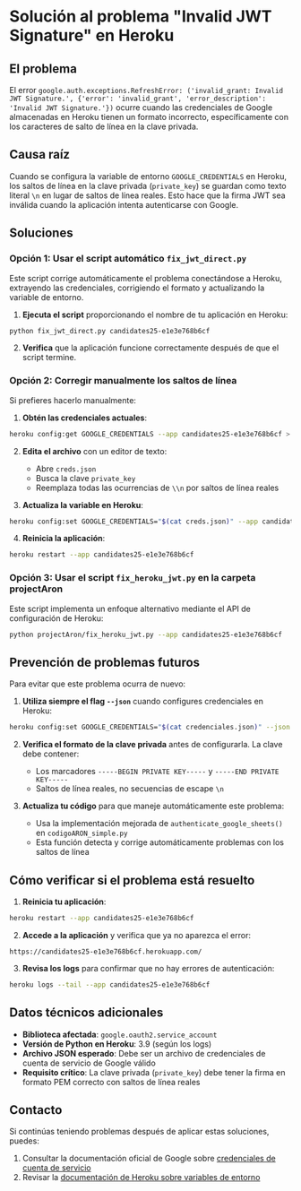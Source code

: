 # Solución al problema "Invalid JWT Signature" en Heroku

## El problema

El error `google.auth.exceptions.RefreshError: ('invalid_grant: Invalid JWT Signature.', {'error': 'invalid_grant', 'error_description': 'Invalid JWT Signature.'})` ocurre cuando las credenciales de Google almacenadas en Heroku tienen un formato incorrecto, específicamente con los caracteres de salto de línea en la clave privada.

## Causa raíz

Cuando se configura la variable de entorno `GOOGLE_CREDENTIALS` en Heroku, los saltos de línea en la clave privada (`private_key`) se guardan como texto literal `\n` en lugar de saltos de línea reales. Esto hace que la firma JWT sea inválida cuando la aplicación intenta autenticarse con Google.

## Soluciones

### Opción 1: Usar el script automático `fix_jwt_direct.py`

Este script corrige automáticamente el problema conectándose a Heroku, extrayendo las credenciales, corrigiendo el formato y actualizando la variable de entorno.

1. **Ejecuta el script** proporcionando el nombre de tu aplicación en Heroku:

```bash
python fix_jwt_direct.py candidates25-e1e3e768b6cf
```

2. **Verifica** que la aplicación funcione correctamente después de que el script termine.

### Opción 2: Corregir manualmente los saltos de línea

Si prefieres hacerlo manualmente:

1. **Obtén las credenciales actuales**:
```bash
heroku config:get GOOGLE_CREDENTIALS --app candidates25-e1e3e768b6cf > creds.json
```

2. **Edita el archivo** con un editor de texto:
   - Abre `creds.json`
   - Busca la clave `private_key`
   - Reemplaza todas las ocurrencias de `\\n` por saltos de línea reales

3. **Actualiza la variable en Heroku**:
```bash
heroku config:set GOOGLE_CREDENTIALS="$(cat creds.json)" --app candidates25-e1e3e768b6cf
```

4. **Reinicia la aplicación**:
```bash
heroku restart --app candidates25-e1e3e768b6cf
```

### Opción 3: Usar el script `fix_heroku_jwt.py` en la carpeta projectAron

Este script implementa un enfoque alternativo mediante el API de configuración de Heroku:

```bash
python projectAron/fix_heroku_jwt.py --app candidates25-e1e3e768b6cf
```

## Prevención de problemas futuros

Para evitar que este problema ocurra de nuevo:

1. **Utiliza siempre el flag `--json`** cuando configures credenciales en Heroku:
```bash
heroku config:set GOOGLE_CREDENTIALS="$(cat credenciales.json)" --json --app tu-app-heroku
```

2. **Verifica el formato de la clave privada** antes de configurarla. La clave debe contener:
   - Los marcadores `-----BEGIN PRIVATE KEY-----` y `-----END PRIVATE KEY-----`
   - Saltos de línea reales, no secuencias de escape `\n`

3. **Actualiza tu código** para que maneje automáticamente este problema:
   - Usa la implementación mejorada de `authenticate_google_sheets()` en `codigoARON_simple.py`
   - Esta función detecta y corrige automáticamente problemas con los saltos de línea

## Cómo verificar si el problema está resuelto

1. **Reinicia tu aplicación**:
```bash
heroku restart --app candidates25-e1e3e768b6cf
```

2. **Accede a la aplicación** y verifica que ya no aparezca el error:
```
https://candidates25-e1e3e768b6cf.herokuapp.com/
```

3. **Revisa los logs** para confirmar que no hay errores de autenticación:
```bash
heroku logs --tail --app candidates25-e1e3e768b6cf
```

## Datos técnicos adicionales

- **Biblioteca afectada**: `google.oauth2.service_account`
- **Versión de Python en Heroku**: 3.9 (según los logs)
- **Archivo JSON esperado**: Debe ser un archivo de credenciales de cuenta de servicio de Google válido
- **Requisito crítico**: La clave privada (`private_key`) debe tener la firma en formato PEM correcto con saltos de línea reales

## Contacto

Si continúas teniendo problemas después de aplicar estas soluciones, puedes:

1. Consultar la documentación oficial de Google sobre [credenciales de cuenta de servicio](https://cloud.google.com/iam/docs/service-accounts)
2. Revisar la [documentación de Heroku sobre variables de entorno](https://devcenter.heroku.com/articles/config-vars)